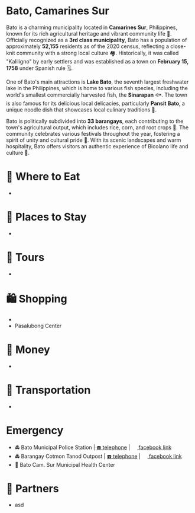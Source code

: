 # Bato, Camarines Sur

Bato is a charming municipality located in **Camarines Sur**, Philippines, known for its rich agricultural heritage and vibrant community life 🌾. Officially recognized as a **3rd class municipality**, Bato has a population of approximately **52,155** residents as of the 2020 census, reflecting a close-knit community with a strong local culture 🏘️. Historically, it was called "Kaliligno" by early settlers and was established as a town on **February 15, 1758** under Spanish rule 🗓️.

One of Bato's main attractions is **Lake Bato**, the seventh largest freshwater lake in the Philippines, which is home to various fish species, including the world's smallest commercially harvested fish, the **Sinarapan** 🐟. The town is also famous for its delicious local delicacies, particularly **Pansit Bato**, a unique noodle dish that showcases local culinary traditions 🍜. 

Bato is politically subdivided into **33 barangays**, each contributing to the town's agricultural output, which includes rice, corn, and root crops 🌽. The community celebrates various festivals throughout the year, fostering a spirit of unity and cultural pride 🎉. With its scenic landscapes and warm hospitality, Bato offers visitors an authentic experience of Bicolano life and culture 🌟.

# 🍔 Where to Eat
* 

# 🛌 Places to Stay
* 

# 🚐 Tours
* 

# 🛍️ Shopping
* 
* Pasalubong Center

# 🏧 Money
* 

# 🚌 Transportation
* 

# Emergency
* 🚔 Bato Municipal Police Station | [☎️ telephone](tel:+639286657942) | [<img src="https://www.facebook.com/favicon.ico" width="15" height="15" /> facebook link](https://www.facebook.com/BatompsCAMSURPPO/)
* 🚔 Barangay Cotmon Tanod Outpost | [☎️ telephone](tel:+631111111111) | [<img src="https://www.facebook.com/favicon.ico" width="15" height="15" /> facebook link](#)
* 🏥 Bato Cam. Sur Municipal Health Center

# 🔗 Partners
* asd